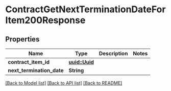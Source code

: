 # ContractGetNextTerminationDateForItem200Response

## Properties

Name | Type | Description | Notes
------------ | ------------- | ------------- | -------------
**contract_item_id** | [**uuid::Uuid**](uuid::Uuid.md) |  | 
**next_termination_date** | **String** |  | 

[[Back to Model list]](../README.md#documentation-for-models) [[Back to API list]](../README.md#documentation-for-api-endpoints) [[Back to README]](../README.md)


